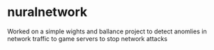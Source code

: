 # nuralnetwork
Worked on a simple wights and ballance project to detect anomlies in network traffic to game servers to stop network attacks
